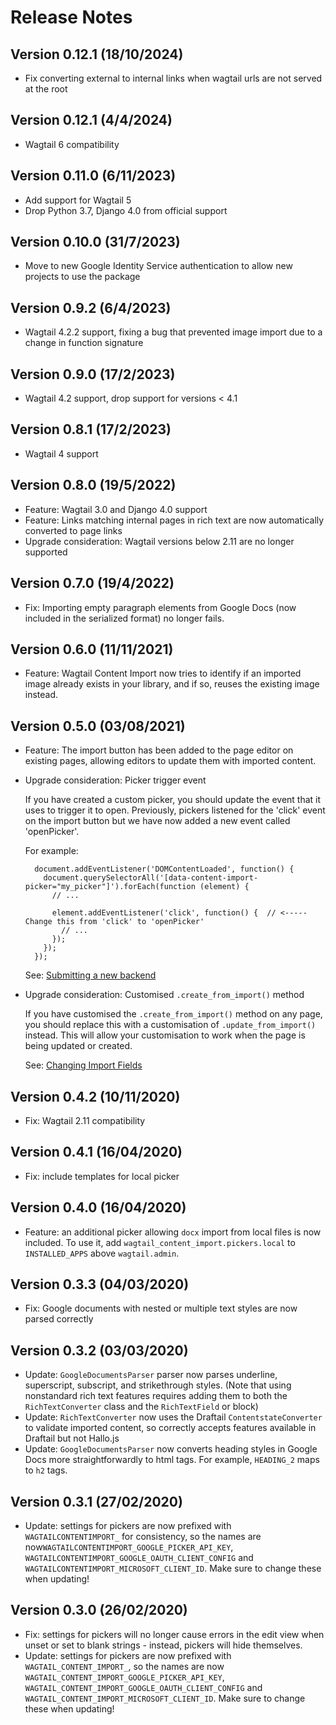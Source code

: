 # Release Notes

## Version 0.12.1 (18/10/2024)

- Fix converting external to internal links when wagtail urls are not served at the root

## Version 0.12.1 (4/4/2024)

- Wagtail 6 compatibility

## Version 0.11.0 (6/11/2023)

- Add support for Wagtail 5
- Drop Python 3.7, Django 4.0 from official support

## Version 0.10.0 (31/7/2023)

- Move to new Google Identity Service authentication to allow new projects to use the package

## Version 0.9.2 (6/4/2023)

- Wagtail 4.2.2 support, fixing a bug that prevented image import due to a change in function signature

## Version 0.9.0 (17/2/2023)

- Wagtail 4.2 support, drop support for versions < 4.1

## Version 0.8.1 (17/2/2023)

- Wagtail 4 support

## Version 0.8.0 (19/5/2022)

- Feature: Wagtail 3.0 and Django 4.0 support
- Feature: Links matching internal pages in rich text are now automatically converted to page links
- Upgrade consideration: Wagtail versions below 2.11 are no longer supported

## Version 0.7.0 (19/4/2022)

- Fix: Importing empty paragraph elements from Google Docs (now included in the serialized format) no longer fails.

## Version 0.6.0 (11/11/2021)

- Feature: Wagtail Content Import now tries to identify if an imported image already exists in your library, and if so, reuses the existing image instead.

## Version 0.5.0 (03/08/2021)

- Feature: The import button has been added to the page editor on existing pages, allowing editors to update them with imported content.

- Upgrade consideration: Picker trigger event

    If you have created a custom picker, you should update the event that it uses to trigger it to open. Previously, pickers listened for the 'click' event on the import button but we have now added a new event called 'openPicker'.

    For example:

        document.addEventListener('DOMContentLoaded', function() {
          document.querySelectorAll('[data-content-import-picker="my_picker"]').forEach(function (element) {
            // ...

            element.addEventListener('click', function() {  // <----- Change this from 'click' to 'openPicker'
              // ...
            });
          });
        });

    See: [Submitting a new backend](submitting_backend.md)

- Upgrade consideration: Customised ``.create_from_import()`` method

    If you have customised the ``.create_from_import()`` method on any page, you should replace this with a customisation of ``.update_from_import()`` instead. This will allow your customisation to work when the page is being updated or created.

    See: [Changing Import Fields](changing_import_fields.md)

## Version 0.4.2 (10/11/2020)
- Fix: Wagtail 2.11 compatibility

## Version 0.4.1 (16/04/2020)
- Fix: include templates for local picker

## Version 0.4.0 (16/04/2020)
- Feature: an additional picker allowing `docx` import from local files is now included. To use it, add `wagtail_content_import.pickers.local` to
  `INSTALLED_APPS` above `wagtail.admin`.

## Version 0.3.3 (04/03/2020)
- Fix: Google documents with nested or multiple text styles are now parsed correctly

## Version 0.3.2 (03/03/2020)

- Update: `GoogleDocumentsParser` parser now parses underline, superscript, subscript, and strikethrough styles. (Note that using nonstandard
  rich text features requires adding them to both the `RichTextConverter` class and the `RichTextField` or block)
- Update: `RichTextConverter` now uses the Draftail `ContentstateConverter` to validate imported content, so correctly accepts features available in
  Draftail but not Hallo.js
- Update: `GoogleDocumentsParser` now converts heading styles in Google Docs more straightforwardly to html tags. For example, `HEADING_2` maps to `h2` tags.

## Version 0.3.1 (27/02/2020)

- Update: settings for pickers are now prefixed with `WAGTAILCONTENTIMPORT_` for consistency, so the names are
  now`WAGTAILCONTENTIMPORT_GOOGLE_PICKER_API_KEY`, `WAGTAILCONTENTIMPORT_GOOGLE_OAUTH_CLIENT_CONFIG` and `WAGTAILCONTENTIMPORT_MICROSOFT_CLIENT_ID`. Make sure to change these when updating!

## Version 0.3.0 (26/02/2020)

- Fix: settings for pickers will no longer cause errors in the edit view when unset or set to blank strings - instead, pickers will hide themselves.
- Update: settings for pickers are now prefixed with `WAGTAIL_CONTENT_IMPORT_`, so the names are now `WAGTAIL_CONTENT_IMPORT_GOOGLE_PICKER_API_KEY`,
  `WAGTAIL_CONTENT_IMPORT_GOOGLE_OAUTH_CLIENT_CONFIG` and `WAGTAIL_CONTENT_IMPORT_MICROSOFT_CLIENT_ID`. Make sure to change these when updating!